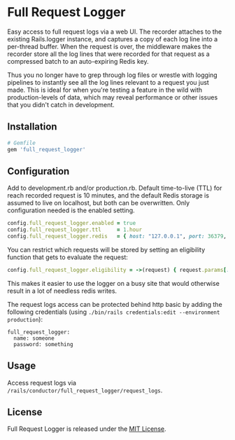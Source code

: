 # Full Request Logger

Easy access to full request logs via a web UI. The recorder attaches to the existing Rails.logger instance, 
and captures a copy of each log line into a per-thread buffer. When the request is over, the middleware makes
the recorder store all the log lines that were recorded for that request as a compressed batch to an auto-expiring Redis key.

Thus you no longer have to grep through log files or wrestle with logging pipelines to instantly see all the
log lines relevant to a request you just made. This is ideal for when you're testing a feature in the wild with
production-levels of data, which may reveal performance or other issues that you didn't catch in development.

## Installation

```ruby
# Gemfile
gem 'full_request_logger'
```

## Configuration

Add to development.rb and/or production.rb. Default time-to-live (TTL) for reach recorded request is 10 minutes,
and the default Redis storage is assumed to live on localhost, but both can be overwritten. Only configuration needed
is the enabled setting.

```ruby
config.full_request_logger.enabled = true
config.full_request_logger.ttl     = 1.hour
config.full_request_logger.redis   = { host: "127.0.0.1", port: 36379, timeout: 1 }
```

You can restrict which requests will be stored by setting an eligibility function that gets to evaluate the request:

```ruby
config.full_request_logger.eligibility = ->(request) { request.params[:full_request_log] == "1" }
```

This makes it easier to use the logger on a busy site that would otherwise result in a lot of needless redis writes.

The request logs access can be protected behind http basic by adding the following credentials
(using `./bin/rails credentials:edit --environment production`):

```
full_request_logger:
  name: someone
  password: something
```

## Usage

Access request logs via `/rails/conductor/full_request_logger/request_logs`.

## License

Full Request Logger is released under the [MIT License](https://opensource.org/licenses/MIT).
